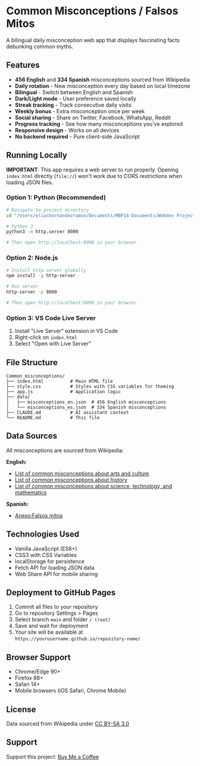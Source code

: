 # Common Misconceptions / Falsos Mitos

A bilingual daily misconception web app that displays fascinating facts debunking common myths.

## Features

- **456 English** and **334 Spanish** misconceptions sourced from Wikipedia
- **Daily rotation** - New misconception every day based on local timezone
- **Bilingual** - Switch between English and Spanish
- **Dark/Light mode** - User preference saved locally
- **Streak tracking** - Track consecutive daily visits
- **Weekly bonus** - Extra misconception once per week
- **Social sharing** - Share on Twitter, Facebook, WhatsApp, Reddit
- **Progress tracking** - See how many misconceptions you've explored
- **Responsive design** - Works on all devices
- **No backend required** - Pure client-side JavaScript

## Running Locally

**IMPORTANT**: This app requires a web server to run properly. Opening `index.html` directly (`file://`) won't work due to CORS restrictions when loading JSON files.

### Option 1: Python (Recommended)

```bash
# Navigate to project directory
cd "/Users/eliashernandezramon/Documents/MBP14-Documents/Webdev Projects/Common_misconceptions"

# Python 3
python3 -m http.server 8000

# Then open http://localhost:8000 in your browser
```

### Option 2: Node.js

```bash
# Install http-server globally
npm install -g http-server

# Run server
http-server -p 8000

# Then open http://localhost:8000 in your browser
```

### Option 3: VS Code Live Server

1. Install "Live Server" extension in VS Code
2. Right-click on `index.html`
3. Select "Open with Live Server"

## File Structure

```
Common_misconceptions/
├── index.html          # Main HTML file
├── style.css           # Styles with CSS variables for theming
├── app.js              # Application logic
├── data/
│   ├── misconceptions_en.json  # 456 English misconceptions
│   └── misconceptions_es.json  # 334 Spanish misconceptions
├── CLAUDE.md           # AI assistant context
└── README.md           # This file
```

## Data Sources

All misconceptions are sourced from Wikipedia:

**English:**
- [List of common misconceptions about arts and culture](https://en.wikipedia.org/wiki/List_of_common_misconceptions_about_arts_and_culture)
- [List of common misconceptions about history](https://en.wikipedia.org/wiki/List_of_common_misconceptions_about_history)
- [List of common misconceptions about science, technology, and mathematics](https://en.wikipedia.org/wiki/List_of_common_misconceptions_about_science,_technology,_and_mathematics)

**Spanish:**
- [Anexo:Falsos mitos](https://es.wikipedia.org/wiki/Anexo:Falsos_mitos)

## Technologies Used

- Vanilla JavaScript (ES6+)
- CSS3 with CSS Variables
- localStorage for persistence
- Fetch API for loading JSON data
- Web Share API for mobile sharing

## Deployment to GitHub Pages

1. Commit all files to your repository
2. Go to repository Settings > Pages
3. Select branch `main` and folder `/ (root)`
4. Save and wait for deployment
5. Your site will be available at `https://yourusername.github.io/repository-name/`

## Browser Support

- Chrome/Edge 90+
- Firefox 88+
- Safari 14+
- Mobile browsers (iOS Safari, Chrome Mobile)

## License

Data sourced from Wikipedia under [CC BY-SA 3.0](https://creativecommons.org/licenses/by-sa/3.0/)

## Support

Support this project: [Buy Me a Coffee](https://buymeacoffee.com/eliaschao)
